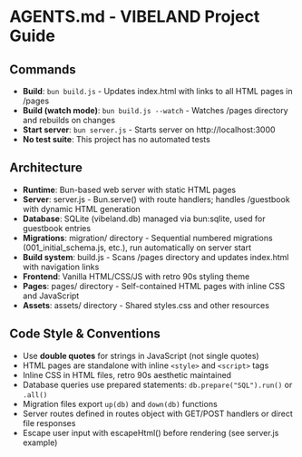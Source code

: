 # AGENTS.md - VIBELAND Project Guide

## Commands
- **Build**: `bun build.js` - Updates index.html with links to all HTML pages in /pages
- **Build (watch mode)**: `bun build.js --watch` - Watches /pages directory and rebuilds on changes
- **Start server**: `bun server.js` - Starts server on http://localhost:3000
- **No test suite**: This project has no automated tests

## Architecture
- **Runtime**: Bun-based web server with static HTML pages
- **Server**: server.js - Bun.serve() with route handlers; handles /guestbook with dynamic HTML generation
- **Database**: SQLite (vibeland.db) managed via bun:sqlite, used for guestbook entries
- **Migrations**: migration/ directory - Sequential numbered migrations (001_initial_schema.js, etc.), run automatically on server start
- **Build system**: build.js - Scans /pages directory and updates index.html with navigation links
- **Frontend**: Vanilla HTML/CSS/JS with retro 90s styling theme
- **Pages**: pages/ directory - Self-contained HTML pages with inline CSS and JavaScript
- **Assets**: assets/ directory - Shared styles.css and other resources

## Code Style & Conventions
- Use **double quotes** for strings in JavaScript (not single quotes)
- HTML pages are standalone with inline `<style>` and `<script>` tags
- Inline CSS in HTML files, retro 90s aesthetic maintained
- Database queries use prepared statements: `db.prepare("SQL").run()` or `.all()`
- Migration files export `up(db)` and `down(db)` functions
- Server routes defined in routes object with GET/POST handlers or direct file responses
- Escape user input with escapeHtml() before rendering (see server.js example)
